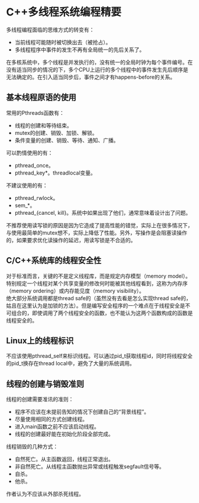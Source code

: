 # C++多线程系统编程精要
多线程编程面临的思维方式的转变有：
- 当前线程可能随时被切换出去（被抢占）。
- 多线程程序中事件的发生不再有全局统一的先后关系了。

在多核系统中，多个线程是并发执行的，没有统一的全局时钟为每个事件编号。在没有适当同步的情况的下，多个CPU上运行的多个线程中的事件发生先后顺序是无法确定的。在引入适当同步后，事件之间才有happens-before的关系。  

## 基本线程原语的使用

常用的Pthreads函数有：
- 线程的创建和等待结束。
- mutex的创建、销毁、加锁、解锁。
- 条件变量的创建、销毁、等待、通知、广播。

可以酌情使用的有：
- pthread_once。
- pthread_key*。threadlocal变量。

不建议使用的有：
- pthread_rwlock。
- sem_*。
- pthread_{cancel, kill}。系统中如果出现了他们，通常意味着设计出了问题。

不推荐使用读写锁的原因是因为它造成了提高性能的错觉，实际上在很多情况下，与使用最简单的mutex想不，实际上降低了性能。另外，写操作是会阻塞读操作的，如果要求优化读操作的延迟，用读写锁是不合适的。  

## C/C++系统库的线程安全性
对于标准而言，关键的不是定义线程库，而是规定内存模型（memory model）。特别规定一个线程对某个共享变量的修改何时能被其他线程看到，这称为内存序（memory ordering）或内存能见度（memory visibility）。  
绝大部分系统调用都是thread safe的（虽然没有去看是怎么实现thread safe的，姑且在这里认为是加锁的方法）。但是编写安全程序的一个难点在于线程安全是不可组合的，即使调用了两个线程安全的函数，也不能认为这两个函数构成的函数是线程安全的。  

## Linux上的线程标识
不应该使用pthread_self来标识线程。可以通过pid_t获取线程id，同时将线程安全的pid_t换存在thread local中，避免了大量的系统调用。  

## 线程的创建与销毁准则
线程的创建需要准讯的准则：
- 程序不应该在未提前告知的情况下创建自己的“背景线程”。
- 尽量使用相同的方式创建线程。
- 进入main函数之前不应该启动线程。
- 线程的创建最好能在初始化阶段全部完成。

线程销毁的几种方式：
- 自然死亡。从主函数返回，线程正常退出。
- 非自然死亡。从线程主函数抛出异常或线程触发segfault信号等。
- 自杀。
- 他杀。

作者认为不应该从外部杀死线程。  

